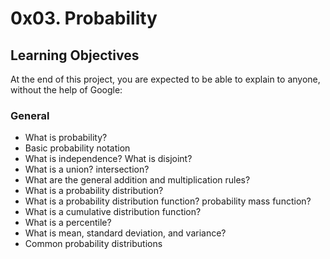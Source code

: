 # 0x03. Probability

## Learning Objectives
At the end of this project, you are expected to be able to explain to anyone, without the help of Google:

### General
* What is probability?
* Basic probability notation
* What is independence? What is disjoint?
* What is a union? intersection?
* What are the general addition and multiplication rules?
* What is a probability distribution?
* What is a probability distribution function? probability mass function?
* What is a cumulative distribution function?
* What is a percentile?
* What is mean, standard deviation, and variance?
* Common probability distributions


